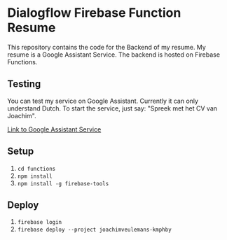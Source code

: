# Dialogflow Firebase Function Resume

This repository contains the code for the Backend of my resume. My resume is a Google Assistant Service. The backend is hosted on Firebase Functions.

## Testing

You can test my service on Google Assistant. Currently it can only understand Dutch. To start the service, just say: "Spreek met het CV van Joachim".

[Link to Google Assistant Service](https://assistant.google.com/services/a/uid/0000008dfb172d86)

## Setup

1. `cd functions`
2. `npm install`
3. `npm install -g firebase-tools`

## Deploy

1. `firebase login`
2. `firebase deploy --project joachimveulemans-kmphby`
